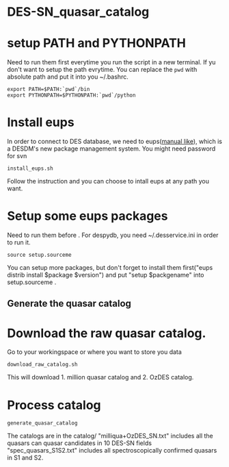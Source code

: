 # DES-SN_quasar_catalog

# setup PATH and PYTHONPATH

Need to run them first everytime you run the script in a new terminal. If yu don't want to setup the path evrytime. You can replace the `pwd` with absolute path and put it into you ~/.bashrc.
```
export PATH=$PATH:`pwd`/bin
export PYTHONPATH=$PYTHONPATH:`pwd`/python
```


# Install eups 

In order to connect to DES database, we need to eups([manual like](https://opensource.ncsa.illinois.edu/confluence/display/DESDM/EUPS+User%27s+Guide)), which is a DESDM's new package management system.
You might need password for svn

```
install_eups.sh
```

Follow the instruction and you can choose to intall eups at any path you want.


# Setup some eups packages

Need to run them before .
For despydb, you need ~/.desservice.ini in order to run it.

```
source setup.sourceme
```

You can setup more packages, but don't forget to install them first("eups distrib install $package $version") and put "setup $packgename" into setup.sourceme .
## Generate the quasar catalog 

# Download the raw quasar catalog.

Go to your workingspace or where you want to store you data 

```
download_raw_catalog.sh
```

This will download 1. million quasar catalog and  2. OzDES catalog.

# Process catalog

```
generate_quasar_catalog
```

The catalogs are in the catalog/ 
"milliqua+OzDES_SN.txt" includes all the quasars can quasar candidates in 10 DES-SN fields
"spec_quasars_S1S2.txt" includes all spectroscopically confirmed quasars in S1 and S2.




